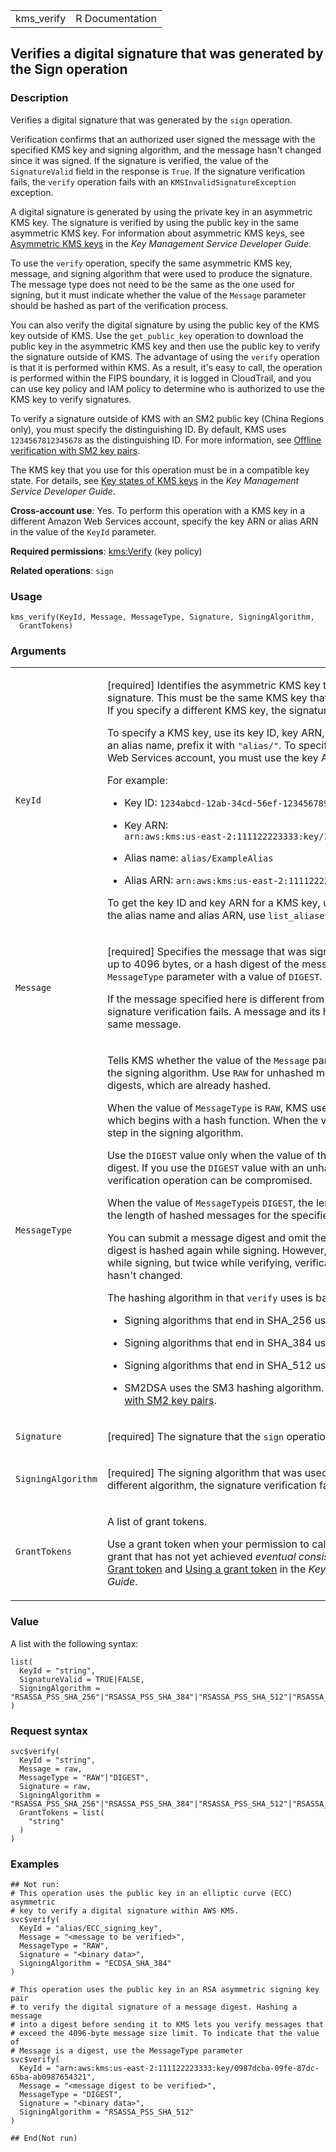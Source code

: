 <table style="width: 100%;">
<tbody>
<tr class="odd">
<td>kms_verify</td>
<td style="text-align: right;">R Documentation</td>
</tr>
</tbody>
</table>

## Verifies a digital signature that was generated by the Sign operation

### Description

Verifies a digital signature that was generated by the `sign` operation.

Verification confirms that an authorized user signed the message with
the specified KMS key and signing algorithm, and the message hasn't
changed since it was signed. If the signature is verified, the value of
the `SignatureValid` field in the response is `True`. If the signature
verification fails, the `verify` operation fails with an
`KMSInvalidSignatureException` exception.

A digital signature is generated by using the private key in an
asymmetric KMS key. The signature is verified by using the public key in
the same asymmetric KMS key. For information about asymmetric KMS keys,
see [Asymmetric KMS
keys](https://docs.aws.amazon.com/kms/latest/developerguide/symmetric-asymmetric.html)
in the *Key Management Service Developer Guide*.

To use the `verify` operation, specify the same asymmetric KMS key,
message, and signing algorithm that were used to produce the signature.
The message type does not need to be the same as the one used for
signing, but it must indicate whether the value of the `Message`
parameter should be hashed as part of the verification process.

You can also verify the digital signature by using the public key of the
KMS key outside of KMS. Use the `get_public_key` operation to download
the public key in the asymmetric KMS key and then use the public key to
verify the signature outside of KMS. The advantage of using the `verify`
operation is that it is performed within KMS. As a result, it's easy to
call, the operation is performed within the FIPS boundary, it is logged
in CloudTrail, and you can use key policy and IAM policy to determine
who is authorized to use the KMS key to verify signatures.

To verify a signature outside of KMS with an SM2 public key (China
Regions only), you must specify the distinguishing ID. By default, KMS
uses `1234567812345678` as the distinguishing ID. For more information,
see [Offline verification with SM2 key
pairs](https://docs.aws.amazon.com/kms/latest/developerguide/asymmetric-key-specs.html#key-spec-sm-offline-verification).

The KMS key that you use for this operation must be in a compatible key
state. For details, see [Key states of KMS
keys](https://docs.aws.amazon.com/kms/latest/developerguide/key-state.html)
in the *Key Management Service Developer Guide*.

**Cross-account use**: Yes. To perform this operation with a KMS key in
a different Amazon Web Services account, specify the key ARN or alias
ARN in the value of the `KeyId` parameter.

**Required permissions**:
[kms:Verify](https://docs.aws.amazon.com/kms/latest/developerguide/kms-api-permissions-reference.html)
(key policy)

**Related operations**: `sign`

### Usage

    kms_verify(KeyId, Message, MessageType, Signature, SigningAlgorithm,
      GrantTokens)

### Arguments

<table>
<colgroup>
<col style="width: 35%" />
<col style="width: 65%" />
</colgroup>
<tbody>
<tr class="odd">
<td><code id="kms_verify_:_KeyId">KeyId</code></td>
<td><p>[required] Identifies the asymmetric KMS key that will be used to
verify the signature. This must be the same KMS key that was used to
generate the signature. If you specify a different KMS key, the
signature verification fails.</p>
<p>To specify a KMS key, use its key ID, key ARN, alias name, or alias
ARN. When using an alias name, prefix it with <code>"alias/"</code>. To
specify a KMS key in a different Amazon Web Services account, you must
use the key ARN or alias ARN.</p>
<p>For example:</p>
<ul>
<li><p>Key ID: <code
style="white-space: pre;">⁠1234abcd-12ab-34cd-56ef-1234567890ab⁠</code></p></li>
<li><p>Key ARN: <code
style="white-space: pre;">⁠arn:aws:kms:us-east-2:111122223333:key/1234abcd-12ab-34cd-56ef-1234567890ab⁠</code></p></li>
<li><p>Alias name: <code>alias/ExampleAlias</code></p></li>
<li><p>Alias ARN:
<code>arn:aws:kms:us-east-2:111122223333:alias/ExampleAlias</code></p></li>
</ul>
<p>To get the key ID and key ARN for a KMS key, use
<code>list_keys</code> or <code>describe_key</code>. To get the alias
name and alias ARN, use <code>list_aliases</code>.</p></td>
</tr>
<tr class="even">
<td><code id="kms_verify_:_Message">Message</code></td>
<td><p>[required] Specifies the message that was signed. You can submit
a raw message of up to 4096 bytes, or a hash digest of the message. If
you submit a digest, use the <code>MessageType</code> parameter with a
value of <code>DIGEST</code>.</p>
<p>If the message specified here is different from the message that was
signed, the signature verification fails. A message and its hash digest
are considered to be the same message.</p></td>
</tr>
<tr class="odd">
<td><code id="kms_verify_:_MessageType">MessageType</code></td>
<td><p>Tells KMS whether the value of the <code>Message</code> parameter
should be hashed as part of the signing algorithm. Use <code>RAW</code>
for unhashed messages; use <code>DIGEST</code> for message digests,
which are already hashed.</p>
<p>When the value of <code>MessageType</code> is <code>RAW</code>, KMS
uses the standard signing algorithm, which begins with a hash function.
When the value is <code>DIGEST</code>, KMS skips the hashing step in the
signing algorithm.</p>
<p>Use the <code>DIGEST</code> value only when the value of the
<code>Message</code> parameter is a message digest. If you use the
<code>DIGEST</code> value with an unhashed message, the security of the
verification operation can be compromised.</p>
<p>When the value of <code>MessageType</code>is <code>DIGEST</code>, the
length of the <code>Message</code> value must match the length of hashed
messages for the specified signing algorithm.</p>
<p>You can submit a message digest and omit the <code>MessageType</code>
or specify <code>RAW</code> so the digest is hashed again while signing.
However, if the signed message is hashed once while signing, but twice
while verifying, verification fails, even when the message hasn't
changed.</p>
<p>The hashing algorithm in that <code>verify</code> uses is based on
the <code>SigningAlgorithm</code> value.</p>
<ul>
<li><p>Signing algorithms that end in SHA_256 use the SHA_256 hashing
algorithm.</p></li>
<li><p>Signing algorithms that end in SHA_384 use the SHA_384 hashing
algorithm.</p></li>
<li><p>Signing algorithms that end in SHA_512 use the SHA_512 hashing
algorithm.</p></li>
<li><p>SM2DSA uses the SM3 hashing algorithm. For details, see <a
href="https://docs.aws.amazon.com/kms/latest/developerguide/asymmetric-key-specs.html#key-spec-sm-offline-verification">Offline
verification with SM2 key pairs</a>.</p></li>
</ul></td>
</tr>
<tr class="even">
<td><code id="kms_verify_:_Signature">Signature</code></td>
<td><p>[required] The signature that the <code>sign</code> operation
generated.</p></td>
</tr>
<tr class="odd">
<td><code
id="kms_verify_:_SigningAlgorithm">SigningAlgorithm</code></td>
<td><p>[required] The signing algorithm that was used to sign the
message. If you submit a different algorithm, the signature verification
fails.</p></td>
</tr>
<tr class="even">
<td><code id="kms_verify_:_GrantTokens">GrantTokens</code></td>
<td><p>A list of grant tokens.</p>
<p>Use a grant token when your permission to call this operation comes
from a new grant that has not yet achieved <em>eventual
consistency</em>. For more information, see <a
href="https://docs.aws.amazon.com/kms/latest/developerguide/grants.html#grant_token">Grant
token</a> and <a
href="https://docs.aws.amazon.com/kms/latest/developerguide/grant-manage.html#using-grant-token">Using
a grant token</a> in the <em>Key Management Service Developer
Guide</em>.</p></td>
</tr>
</tbody>
</table>

### Value

A list with the following syntax:

    list(
      KeyId = "string",
      SignatureValid = TRUE|FALSE,
      SigningAlgorithm = "RSASSA_PSS_SHA_256"|"RSASSA_PSS_SHA_384"|"RSASSA_PSS_SHA_512"|"RSASSA_PKCS1_V1_5_SHA_256"|"RSASSA_PKCS1_V1_5_SHA_384"|"RSASSA_PKCS1_V1_5_SHA_512"|"ECDSA_SHA_256"|"ECDSA_SHA_384"|"ECDSA_SHA_512"|"SM2DSA"
    )

### Request syntax

    svc$verify(
      KeyId = "string",
      Message = raw,
      MessageType = "RAW"|"DIGEST",
      Signature = raw,
      SigningAlgorithm = "RSASSA_PSS_SHA_256"|"RSASSA_PSS_SHA_384"|"RSASSA_PSS_SHA_512"|"RSASSA_PKCS1_V1_5_SHA_256"|"RSASSA_PKCS1_V1_5_SHA_384"|"RSASSA_PKCS1_V1_5_SHA_512"|"ECDSA_SHA_256"|"ECDSA_SHA_384"|"ECDSA_SHA_512"|"SM2DSA",
      GrantTokens = list(
        "string"
      )
    )

### Examples

    ## Not run: 
    # This operation uses the public key in an elliptic curve (ECC) asymmetric
    # key to verify a digital signature within AWS KMS.
    svc$verify(
      KeyId = "alias/ECC_signing_key",
      Message = "<message to be verified>",
      MessageType = "RAW",
      Signature = "<binary data>",
      SigningAlgorithm = "ECDSA_SHA_384"
    )

    # This operation uses the public key in an RSA asymmetric signing key pair
    # to verify the digital signature of a message digest. Hashing a message
    # into a digest before sending it to KMS lets you verify messages that
    # exceed the 4096-byte message size limit. To indicate that the value of
    # Message is a digest, use the MessageType parameter
    svc$verify(
      KeyId = "arn:aws:kms:us-east-2:111122223333:key/0987dcba-09fe-87dc-65ba-ab0987654321",
      Message = "<message digest to be verified>",
      MessageType = "DIGEST",
      Signature = "<binary data>",
      SigningAlgorithm = "RSASSA_PSS_SHA_512"
    )

    ## End(Not run)
